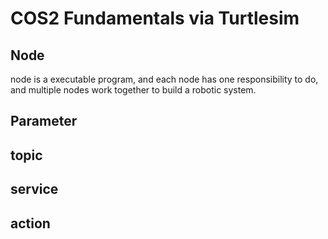 # COS2 Fundamentals via Turtlesim

## Node
node is a executable program, and each node has one responsibility to do, and multiple nodes work together to build a robotic system.
## Parameter 

## topic

## service 

## action
